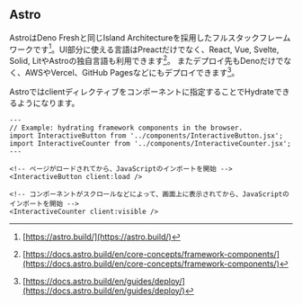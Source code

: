 ## Astro
AstroはDeno Freshと同じIsland Architectureを採用したフルスタックフレームワークです[^astro]。UI部分に使える言語はPreactだけでなく、React, Vue, Svelte, Solid, LitやAstroの独自言語も利用できます[^astro_support_lang]。 またデプロイ先もDenoだけでなく、AWSやVercel、GitHub Pagesなどにもデプロイできます[^astro_deploy]。

Astroではclientディレクティブをコンポーネントに指定することでHydrateできるようになります。

```html:src/pages/index.astro
---
// Example: hydrating framework components in the browser.
import InteractiveButton from '../components/InteractiveButton.jsx';
import InteractiveCounter from '../components/InteractiveCounter.jsx';
---

<!-- ページがロードされてから、JavaScriptのインポートを開始 -->
<InteractiveButton client:load />

<!-- コンポーネントがスクロールなどによって、画面上に表示されてから、JavaScriptのインポートを開始 -->
<InteractiveCounter client:visible />
```

[^astro]: [https://astro.build/](https://astro.build/)
[^astro_support_lang]: [https://docs.astro.build/en/core-concepts/framework-components/](https://docs.astro.build/en/core-concepts/framework-components/)
[^astro_deploy]: [https://docs.astro.build/en/guides/deploy/](https://docs.astro.build/en/guides/deploy/)
